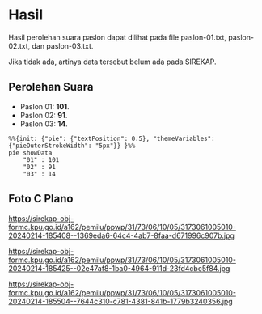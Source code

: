 # Hasil

Hasil perolehan suara paslon dapat dilihat pada file paslon-01.txt, paslon-02.txt, dan paslon-03.txt.

Jika tidak ada, artinya data tersebut belum ada pada SIREKAP.

## Perolehan Suara

 * Paslon 01: **101**.
 * Paslon 02: **91**.
 * Paslon 03: **14**.

```mermaid
%%{init: {"pie": {"textPosition": 0.5}, "themeVariables": {"pieOuterStrokeWidth": "5px"}} }%%
pie showData
    "01" : 101
    "02" : 91
    "03" : 14
```
## Foto C Plano

https://sirekap-obj-formc.kpu.go.id/a162/pemilu/ppwp/31/73/06/10/05/3173061005010-20240214-185408--1369eda6-64c4-4ab7-8faa-d671996c907b.jpg

https://sirekap-obj-formc.kpu.go.id/a162/pemilu/ppwp/31/73/06/10/05/3173061005010-20240214-185425--02e47af8-1ba0-4964-911d-23fd4cbc5f84.jpg

https://sirekap-obj-formc.kpu.go.id/a162/pemilu/ppwp/31/73/06/10/05/3173061005010-20240214-185504--7644c310-c781-4381-841b-1779b3240356.jpg
